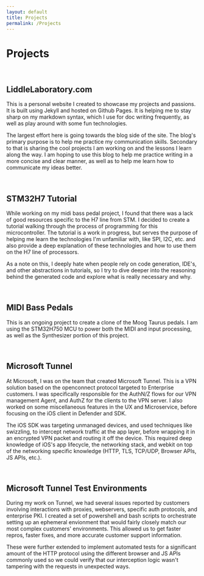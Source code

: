```yaml
---
layout: default
title: Projects
permalink: /Projects
---
```


# Projects

<br/>

<div class="card bg-dark">
    <div class="card-header">
        <h2>LiddleLaboratory.com</h2>
    </div>
    <div class="card-body">
        <p>This is a personal website I created to showcase my projects and passions. It is built using Jekyll and hosted on Github Pages. It is helping me to stay sharp on my markdown syntax, which I use for doc writing frequently, as well as play around with some fun technologies.</p>
        <p>The largest effort here is going towards the blog side of the site. The blog's primary purpose is to help me practice my communication skills. Secondary to that is sharing the cool projects I am working on and the lessons I learn along the way. I am hoping to use this blog to help me practice writing in a more concise and clear manner, as well as to help me learn how to communicate my ideas better.</p>
    </div>
</div>

<br/>

<div class="card bg-dark">
    <div class="card-header">
        <h2>STM32H7 Tutorial</h2>
    </div>
    <div class="card-body">
        <p>While working on my midi bass pedal project, I found that there was a lack of good resources specific to the H7 line from STM. I decided to create a tutorial walking through the process of programming for this microcontroller. The tutorial is a work in progress, but serves the purpose of helping me learn the technologies I'm unfamiliar with, like SPI, I2C, etc. and also provide a deep explanation of these technologies and how to use them on the H7 line of processors.</p>
        <p>As a note on this, I deeply hate when people rely on code generation, IDE's, and other abstractions in tutorials, so I try to dive deeper into the reasoning behind the generated code and explore what is really necessary and why.</p>
    </div>
</div>

<br/>

<div class="card bg-dark">
    <div class="card-header">
        <h2>MIDI Bass Pedals</h2>
    </div>
    <div class="card-body">
        <p>This is an ongoing project to create a clone of the Moog Taurus pedals. I am using the STM32H750 MCU to power both the MIDI and input processing, as well as the Synthesizer portion of this project.</p>
    </div>
</div>

<br/>

<div class="card bg-dark">
    <div class="card-header">
        <h2>Microsoft Tunnel</h2>
    </div>
    <div class="card-body">
        <p>At Microsoft, I was on the team that created Microsoft Tunnel. This is a VPN solution based on the openconnect protocol targeted to Enterprise customers. I was specifically responsible for the AuthN/Z flows for our VPN management Agent, and AuthZ for the clients to the VPN server. I also worked on some miscellaneous features in the UX and Microservice, before focusing on the iOS client in Defender and SDK.</p>
        <p>The iOS SDK was targeting unmanaged devices, and used techniques like swizzling, to intercept network traffic at the app layer, before wrapping it in an encrypted VPN packet and routing it off the device. This required deep knowledge of iOS's app lifecycle, the networking stack, and webkit on top of the networking specific knowledge (HTTP, TLS, TCP/UDP, Browser APIs, JS APIs, etc.).</p>
    </div>
</div>

<br/>

<div class="card bg-dark">
    <div class="card-header">
        <h2>Microsoft Tunnel Test Environments</h2>
    </div>
    <div class="card-body">
        <p>During my work on Tunnel, we had several issues reported by customers involving interactions with proxies, webservers, specific auth protocols, and enterprise PKI. I created a set of powershell and bash scripts to orchestrate setting up an ephemeral envionment that would fairly closely match our most complex customers' environments. This allowed us to get faster repros, faster fixes, and more accurate customer support information.</p>
        <p>These were further extended to implement automated tests for a significant amount of the HTTP protocol using the different browser and JS APIs commonly used so we could verify that our interception logic wasn't tampering with the requests in unexpected ways.</p>
    </div>
</div>
